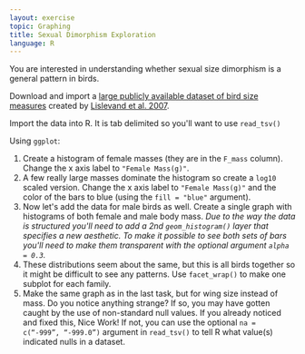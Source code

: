 ```yaml
---
layout: exercise
topic: Graphing
title: Sexual Dimorphism Exploration
language: R
---
```


You are interested in understanding whether sexual size dimorphism is a general
pattern in birds.

Download and import a
[large publicly available dataset of bird size measures](https://esapubs.org/archive/ecol/E088/096/avian_ssd_jan07.txt)
created by [Lislevand et al. 2007](https://doi.org/10.1890/06-2054).

Import the data into R. It is tab delimited so you'll want to use `read_tsv()`

Using `ggplot`:

1. Create a histogram of female masses (they are in the `F_mass` column). Change
   the x axis label to `"Female Mass(g)"`.
2. A few really large masses dominate the histogram so create a `log10` scaled
   version. Change the x axis label to `"Female Mass(g)"` and the color of the
   bars to blue (using the `fill = "blue"` argument).
3. Now let's add the data for male birds as well. Create a single graph with
   histograms of both female and male body mass. *Due to the way the data is
   structured you'll need to add a 2nd `geom_histogram()` layer that specifies a
   new aesthetic. To make it possible to see both sets of bars you'll need
   to make them transparent with the optional argument `alpha = 0.3`.*
4. These distributions seem about the same, but this is all birds together so it
   might be difficult to see any patterns. Use `facet_wrap()` to make one
   subplot for each family.
5. Make the same graph as in the last task, but for wing size instead of
   mass. Do you notice anything strange? If so, you may have gotten caught by
   the use of non-standard null values. If you already noticed and fixed this,
   Nice Work! If not, you can use the optional `na = c(“-999”, “-999.0”)`
   argument in `read_tsv()` to tell R what value(s) indicated nulls in a
   dataset.
